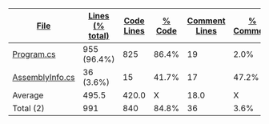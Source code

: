 
|[File](https://github.com/jojo2357/Music-Discord-Rich-Presence/tree/master/Statistics%2Fc%23%2FNameAscending.md%2F)|[Lines (% total)](https://github.com/jojo2357/Music-Discord-Rich-Presence/tree/master/Statistics%2Fc%23%2FLinesDescending.md%2F)|[Code Lines](https://github.com/jojo2357/Music-Discord-Rich-Presence/tree/master/Statistics%2Fc%23%2FCodeDescending.md%2F)|[% Code](https://github.com/jojo2357/Music-Discord-Rich-Presence/tree/master/Statistics%2Fc%23%2FProportionCodeDescending.md%2F)|[Comment Lines](https://github.com/jojo2357/Music-Discord-Rich-Presence/tree/master/Statistics%2Fc%23%2FCommentsDescending.md%2F)|[% Comment](https://github.com/jojo2357/Music-Discord-Rich-Presence/tree/master/Statistics%2Fc%23%2FProportionCommentsDescending.md%2F)|[Blank Lines](https://github.com/jojo2357/Music-Discord-Rich-Presence/tree/master/Statistics%2Fc%23%2FBlanksDescending.md%2F)|[% Blank](https://github.com/jojo2357/Music-Discord-Rich-Presence/tree/master/Statistics%2Fc%23%2FProportionBlanksDescending.md%2F)|
| --- | --- | --- | --- | --- | --- | --- | --- |
|[Program.cs](https://github.com/jojo2357/Music-Discord-Rich-Presence/tree/master/GroovyRP%2FProgram.cs)|955 (96.4%)|825|86.4%|19|2.0%|111|11.6%|
|[AssemblyInfo.cs](https://github.com/jojo2357/Music-Discord-Rich-Presence/tree/master/GroovyRP%2FProperties%2FAssemblyInfo.cs)|36 (3.6%)|15|41.7%|17|47.2%|4|11.1%|
|Average |495.5|420.0|X|18.0|X|57.5|X|
|Total (2)|991|840|84.8%|36| 3.6%|115|11.6%|